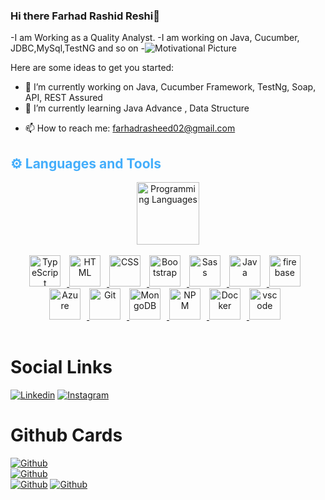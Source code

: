 ### Hi there Farhad Rashid Reshi👋
-I am Working as a Quality Analyst.
-I am working on Java, Cucumber, JDBC,MySql,TestNG and so on
-![Motivational Picture](https://images.pexels.com/photos/1742370/pexels-photo-1742370.jpeg?auto=compress&cs=tinysrgb&w=1260&h=750&dpr=1)
<!--
**farhadrasheed02/farhadrasheed02** is a ✨ _special_ ✨ repository because its `README.md` (this file) appears on your GitHub profile.
-->
Here are some ideas to get you started: 
- 🔭 I’m currently working on  Java, Cucumber Framework, TestNg, Soap, API, REST Assured
- 🌱 I’m currently learning  Java Advance , Data Structure
<!-- - 👯 I’m looking to collaborate on ... -->
<!-- - 🤔 I’m looking for help with ... -->
<!-- - 💬 Ask me about ... -->
- 📫 How to reach me: farhadrasheed02@gmail.com 
<!-- - 😄 Pronouns: ... -->
<!-- - ⚡ Fun fact: ... -->

 
 <h2 style="color: #44AEFB">⚙️ Languages and Tools</h2>
<div align="center" style="display:block;">
    <img width="100px" alt="Programming Languages" src="https://user-images.githubusercontent.com/78341798/194531121-47b0119a-ce00-439d-b586-125f86acb098.png"/> 
</div>
<br>   
<!-- Icons Resources -->
<!-- https://devicon.dev/ -->
<!-- https://cdn.jsdelivr.net/npm/simple-icons@v3/icons/ -->
<div align="center">
  
  <a href="https://www.typescriptlang.org/" target="_blank" rel="noreferrer">
      <img  alt="TypeScript" height="50px" style="padding-right:10px; ;" src="https://cdn.jsdelivr.net/gh/devicons/devicon/icons/typescript/typescript-plain.svg"/>
  </a>

  </a>
  <a href="https://developer.mozilla.org/en-US/docs/Web/HTML" target="_blank" rel="noreferrer">
      <img  alt="HTML" height="50px" style="padding-right:10px;" src="https://cdn.jsdelivr.net/gh/devicons/devicon/icons/html5/html5-original.svg"/>
  </a>
  <a href="https://developer.mozilla.org/en-US/docs/Web/CSS" target="_blank" rel="noreferrer">
      <img  alt="CSS" height="50px" style="padding-right:10px;" src="https://cdn.jsdelivr.net/gh/devicons/devicon/icons/css3/css3-original.svg"/>
  </a>
  <a href="https://getbootstrap.com/" target="_blank" rel="noreferrer">
      <img  alt="Bootstrap" height="50px" style="padding-right:10px;" src="https://cdn.jsdelivr.net/gh/devicons/devicon/icons/bootstrap/bootstrap-original.svg"/>
  </a>
  <a href="https://sass-lang.com/" target="_blank" rel="noreferrer">
      <img  alt="Sass" height="50px" style="padding-right:10px;" src="https://cdn.jsdelivr.net/gh/devicons/devicon/icons/sass/sass-original.svg"/>
  </a>
  <a href="https://www.java.com/en/" target="_blank" rel="noreferrer">
      <img  alt="Java" height="50px" style="padding-right:10px;" src="https://cdn.jsdelivr.net/gh/devicons/devicon/icons/java/java-original.svg"/>
  </a>    
  <a href="https://firebase.google.com/" target="_blank" rel="noreferrer">
      <img  alt="firebase" height="50px" style="padding-right:10px;" src="https://cdn.jsdelivr.net/gh/devicons/devicon/icons/firebase/firebase-plain.svg"/>
  </a>
  <a href="https://azure.com/" target="_blank" rel="noreferrer">
      <img  alt="Azure" height="50px" style="padding-right:10px;" src="https://cdn.jsdelivr.net/gh/devicons/devicon/icons/azure/azure-original.svg"/> 
  </a>
  <a href="https://git-scm.com/" target="_blank" rel="noreferrer">
      <img  alt="Git" height="50px" style="padding-right:10px;" src="https://cdn.jsdelivr.net/gh/devicons/devicon/icons/git/git-original.svg"/>
  </a>
  <a href="https://www.mongodb.com/" target="_blank" rel="noreferrer">
      <img  alt="MongoDB" height="50px" style="padding-right:10px;" src="https://cdn.jsdelivr.net/gh/devicons/devicon/icons/mongodb/mongodb-original.svg"/>
  </a>
  <a href="https://www.npmjs.com/" target="_blank" rel="noreferrer">
      <img  alt="NPM" height="50px" style="padding-right:10px;" src="https://cdn.jsdelivr.net/gh/devicons/devicon/icons/npm/npm-original-wordmark.svg"/>
  </a>
  <a href="https://www.docker.com/" target="_blank" rel="noreferrer">
      <img  alt="Docker" height="50px" style="padding-right:10px;" src="https://cdn.jsdelivr.net/gh/devicons/devicon/icons/docker/docker-plain-wordmark.svg"/>
  </a>
  <a href="https://code.visualstudio.com/" target="_blank" rel="noreferrer">
      <img  alt="vscode" height="50px" style="padding-right:10px;"src="https://cdn.jsdelivr.net/gh/devicons/devicon/icons/vscode/vscode-original.svg"/>
  </a>
</div>
<br>




# Social Links
[![Linkedin](https://img.shields.io/badge/Linkedin-000000?style=social&logo=Linkedin)](https://www.linkedin.com/in/farhadrashid02/)
[![Instagram](https://img.shields.io/badge/Instagram-000000?stype=social&logo=Instagram)](https://www.instagram.com/farhad_rashid_reshi/)

# Github Cards
[![Github](https://github-readme-stats.vercel.app/api/top-langs?username=farhadrasheed02&show_icons=true&locale=en&layout=compact&theme=dark)]()
<br>
[![Github](https://github-readme-stats.vercel.app/api?username=farhadrasheed02&show_icons=true&locale=en&theme=dark)]()
<br>
[![Github](https://github-readme-streak-stats.herokuapp.com/?user=farhadrasheed02&theme=dark)]()
[![Github](https://github-profile-trophy.vercel.app/?username=farhadrasheed02)]()


<!-- - ☕ Coffee? -->
<!-- - ![IDontDrinkCoffeeCrystalGIF](https://user-images.githubusercontent.com/47824972/234930500-3f9c30d4-d162-48b7-851c-10649ddcf727.gif) -->


